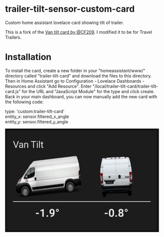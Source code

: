 <!---                 [![hacs_badge](https://img.shields.io/badge/HACS-Custom-41BDF5.svg)](https://github.com/hacs/integration)              --->
# trailer-tilt-sensor-custom-card
Custom home assistant lovelace card showing tilt of trailer.

This is a fork of the [Van tilt card by @CF209](https://github.com/CF209/van-tilt-sensor-custom-card).  I modified it to be for Travel Trailers. 

# Installation
To install the card, create a new folder in your "homeassistant/www/" directory called "trailer-tilt-card" and download the files to this directory. Then in Home Assistant go to Configuration - Lovelace Dashboards - Resources and click "Add Resource". Enter "/local/trailer-tilt-card/trailer-tilt-card.js" for the URL and "JavaScript Module" for the type and click create. Back in your main dashboard, you can now manually add the new card with the following code:

type: 'custom:trailer-tilt-card'<br>
entity_x: sensor.filtered_x_angle<br>
entity_y: sensor.filtered_y_angle<br>

![alt text](https://github.com/CF209/vanomation_website/blob/main/assets/img/tilt/tilt5.png)

